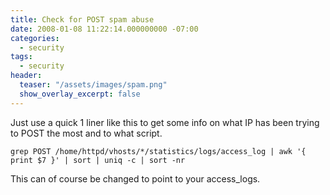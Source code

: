 ```yaml
---
title: Check for POST spam abuse
date: 2008-01-08 11:22:14.000000000 -07:00
categories:
  - security
tags:
  - security
header:
  teaser: "/assets/images/spam.png"
  show_overlay_excerpt: false
---
```

Just use a quick 1 liner like this to get some info on what IP has been trying to POST the most and to what script.
```shell
grep POST /home/httpd/vhosts/*/statistics/logs/access_log | awk '{ print $7 }' | sort | uniq -c | sort -nr
```
This can of course be changed to point to your access_logs.
